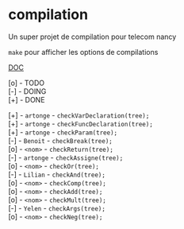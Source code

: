 # compilation
Un super projet de compilation pour telecom nancy


`make` pour afficher les options de compilations

[DOC](http://www.antlr3.org/api/C/main.html)

[o] - TODO <br>
[-] - DOING <br>
[+] - DONE

[+] - `artonge` - `checkVarDeclaration(tree);` <br>
[+] - `artonge` - `checkFuncDeclaration(tree);` <br>
[+] - `artonge` - `checkParam(tree);` <br>
[-] - `Benoit` - `checkBreak(tree);` <br>
[o] - `<nom>` - `checkReturn(tree);` <br>
[-] - `artonge` - `checkAssigne(tree);` <br>
[o] - `<nom>` - `checkOr(tree);` <br>
[-] - `Lilian` - `checkAnd(tree);` <br>
[o] - `<nom>` - `checkComp(tree);` <br>
[o] - `<nom>` - `checkAdd(tree);` <br>
[o] - `<nom>` - `checkMult(tree);` <br>
[-] - `Yelen` - `checkArgs(tree);` <br>
[o] - `<nom>` - `checkNeg(tree);` <br>
